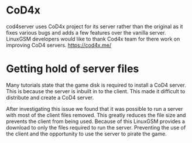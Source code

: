# CoD4x
cod4server uses CoD4x project for its server rather than the original as it fixes various bugs and adds a few features over the vanilla server. LinuxGSM developers would like to thank Cod4x team for there work on improving CoD4 servers.
https://cod4x.me/

# Getting hold of server files
Many tutorials state that the game disk is required to install a CoD4 server. This is because the server is inbuilt in to the client. This made it difficult to distribute and create a CoD4 server. 

After investigating this issue we found that it was possible to run a server with most of the client files removed. This greatly reduces the file size and prevents the client from being used. Because of this LinuxGSM provides a download to only the files required to run the server. Preventing the use of the client and the opportunity to use the server to pirate the game.
